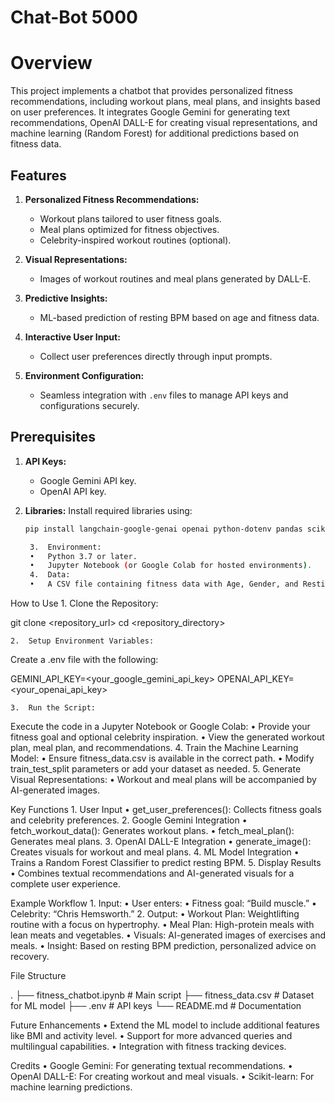 # Chat-Bot 5000

# Overview

This project implements a chatbot that provides personalized fitness recommendations, including workout plans, meal plans, and insights based on user preferences. It integrates Google Gemini for generating text recommendations, OpenAI DALL-E for creating visual representations, and machine learning (Random Forest) for additional predictions based on fitness data.

## Features

1. **Personalized Fitness Recommendations:**
   - Workout plans tailored to user fitness goals.
   - Meal plans optimized for fitness objectives.
   - Celebrity-inspired workout routines (optional).

2. **Visual Representations:**
   - Images of workout routines and meal plans generated by DALL-E.

3. **Predictive Insights:**
   - ML-based prediction of resting BPM based on age and fitness data.

4. **Interactive User Input:**
   - Collect user preferences directly through input prompts.

5. **Environment Configuration:**
   - Seamless integration with `.env` files to manage API keys and configurations securely.

## Prerequisites

1. **API Keys:**
   - Google Gemini API key.
   - OpenAI API key.

2. **Libraries:**
   Install required libraries using:

   ```bash
   pip install langchain-google-genai openai python-dotenv pandas scikit-learn

	3.	Environment:
	•	Python 3.7 or later.
	•	Jupyter Notebook (or Google Colab for hosted environments).
	4.	Data:
	•	A CSV file containing fitness data with Age, Gender, and Resting_BPM columns.

How to Use
	1.	Clone the Repository:

git clone <repository_url>
cd <repository_directory>


	2.	Setup Environment Variables:
Create a .env file with the following:

GEMINI_API_KEY=<your_google_gemini_api_key>
OPENAI_API_KEY=<your_openai_api_key>


	3.	Run the Script:
Execute the code in a Jupyter Notebook or Google Colab:
	•	Provide your fitness goal and optional celebrity inspiration.
	•	View the generated workout plan, meal plan, and recommendations.
	4.	Train the Machine Learning Model:
	•	Ensure fitness_data.csv is available in the correct path.
	•	Modify train_test_split parameters or add your dataset as needed.
	5.	Generate Visual Representations:
	•	Workout and meal plans will be accompanied by AI-generated images.

Key Functions
	1.	User Input
	•	get_user_preferences(): Collects fitness goals and celebrity preferences.
	2.	Google Gemini Integration
	•	fetch_workout_data(): Generates workout plans.
	•	fetch_meal_plan(): Generates meal plans.
	3.	OpenAI DALL-E Integration
	•	generate_image(): Creates visuals for workout and meal plans.
	4.	ML Model Integration
	•	Trains a Random Forest Classifier to predict resting BPM.
	5.	Display Results
	•	Combines textual recommendations and AI-generated visuals for a complete user experience.

Example Workflow
	1.	Input:
	•	User enters:
	•	Fitness goal: “Build muscle.”
	•	Celebrity: “Chris Hemsworth.”
	2.	Output:
	•	Workout Plan: Weightlifting routine with a focus on hypertrophy.
	•	Meal Plan: High-protein meals with lean meats and vegetables.
	•	Visuals: AI-generated images of exercises and meals.
	•	Insight: Based on resting BPM prediction, personalized advice on recovery.

File Structure

.
├── fitness_chatbot.ipynb   # Main script
├── fitness_data.csv        # Dataset for ML model
├── .env                    # API keys
└── README.md               # Documentation

Future Enhancements
	•	Extend the ML model to include additional features like BMI and activity level.
	•	Support for more advanced queries and multilingual capabilities.
	•	Integration with fitness tracking devices.

Credits
	•	Google Gemini: For generating textual recommendations.
	•	OpenAI DALL-E: For creating workout and meal visuals.
	•	Scikit-learn: For machine learning predictions.